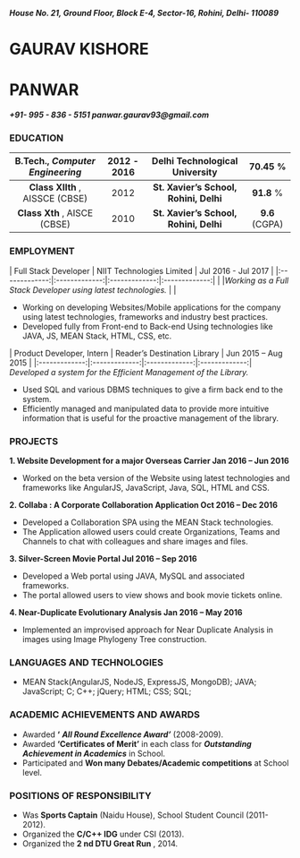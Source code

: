 **_House No. 21, Ground Floor,
Block E-4, Sector-16,
Rohini, Delhi- 110089_**

# GAURAV KISHORE
# PANWAR

**_+91- 995 - 836 - 5151
panwar.gaurav93@gmail.com_**

### EDUCATION

| **B.Tech.**, *Computer Engineering* | 2012 - 2016 | Delhi Technological University | 70.45 % |
|:-------------:|:-------------:|:-------------:|:-------------:|
| **Class XIIth** , AISSCE (CBSE)  | 2012 | **St. Xavier’s School, Rohini, Delhi** | **91.8** % |
| **Class Xth** , AISCE (CBSE) | 2010 | **St. Xavier’s School, Rohini, Delhi** | **9.6** (CGPA) |

### EMPLOYMENT

| Full Stack Developer | NIIT Technologies Limited | Jul 2016 - Jul 2017 |
|:-------------:|:-------------:|:-------------:|:-------------:|
| |_Working as a Full Stack Developer using latest technologies._ | |
* Working on developing Websites/Mobile applications for the company using latest technologies,
frameworks and industry best practices.
* Developed fully from Front-end to Back-end Using technologies like JAVA, JS, MEAN Stack, HTML, CSS, etc.

| Product Developer, Intern | Reader’s Destination Library | Jun 2015 – Aug 2015 |
|:-------------:|:-------------:|:-------------:|:-------------:|
_Developed a system for the Efficient Management of the Library._
* Used SQL and various DBMS techniques to give a firm back end to the system.
* Efficiently managed and manipulated data to provide more intuitive information that is useful for the
proactive management of the library.

### PROJECTS

**1. Website Development for a major Overseas Carrier Jan 2016 – Jun 2016**
* Worked on the beta version of the Website using latest technologies and frameworks like AngularJS,
       JavaScript, Java, SQL, HTML and CSS.

**2. Collaba : A Corporate Collaboration Application Oct 2016 – Dec 2016**
* Developed a Collaboration SPA using the MEAN Stack technologies.
* The Application allowed users could create Organizations, Teams and Channels to chat with colleagues and
share images and files.

**3. Silver-Screen Movie Portal Jul 2016 – Sep 2016**
* Developed a Web portal using JAVA, MySQL and associated frameworks.
* The portal allowed users to view shows and book movie tickets online.

**4. Near-Duplicate Evolutionary Analysis Jan 2016 – May 2016**
* Implemented an improvised approach for Near Duplicate Analysis in images using Image Phylogeny Tree
construction.

### LANGUAGES AND TECHNOLOGIES
* MEAN Stack(AngularJS, NodeJS, ExpressJS, MongoDB); JAVA; JavaScript; C; C++; jQuery; HTML; CSS; SQL;

### ACADEMIC ACHIEVEMENTS AND AWARDS
* Awarded **‘** **_All Round Excellence Award’_** (2008-2009).
* Awarded **‘Certificates of Merit’** in each class for **_Outstanding Achievement in Academics_** in School.
* Participated and **Won many Debates/Academic competitions** at School level.

### POSITIONS OF RESPONSIBILITY
* Was **Sports Captain** (Naidu House), School Student Council (2011-2012).
* Organized the **C/C++ IDG** under CSI (2013).
* Organized the **2 nd DTU Great Run** , 2014.
